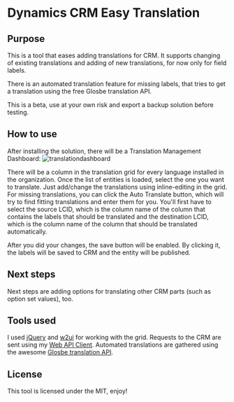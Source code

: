 # Dynamics CRM Easy Translation

## Purpose
This is a tool that eases adding translations for CRM.
It supports changing of existing translations and adding of new translations, for now only for field labels.

There is an automated translation feature for missing labels, that tries to get a translation using the free Glosbe translation API.

This is a beta, use at your own risk and export a backup solution before testing.

## How to use
After installing the solution, there will be a Translation Management Dashboard:
![translationdashboard](https://cloud.githubusercontent.com/assets/4287938/21963574/d495b1d8-db3d-11e6-890f-563ca1efbf1a.PNG)

There will be a column in the translation grid for every language installed in the organization.
Once the list of entities is loaded, select the one you want to translate.
Just add/change the translations using inline-editing in the grid.
For missing translations, you can click the Auto Translate button, which will try to find fitting translations and enter them for you. You'll first have to select the source LCID, which is the column name of the column that contains the labels that should be translated and the destination LCID, which is the column name of the column that should be translated automatically.

After you did your changes, the save button will be enabled. By clicking it, the labels will be saved to CRM and the entity will be published.

## Next steps
Next steps are adding options for translating other CRM parts (such as option set values), too.

## Tools used
I used [jQuery](https://github.com/jquery/jquery) and [w2ui](https://github.com/vitmalina/w2ui) for working with the grid.
Requests to the CRM are sent using my [Web API Client](https://github.com/DigitalFlow/Xrm-WebApi-Client).
Automated translations are gathered using the awesome [Glosbe translation API](https://de.glosbe.com/a-api).

## License
This tool is licensed under the MIT, enjoy!
